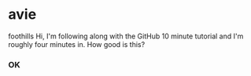 # avie
foothills
Hi, I'm following along with the GitHub 10 minute tutorial and I'm roughly four minutes in.
How good is this?

### OK
